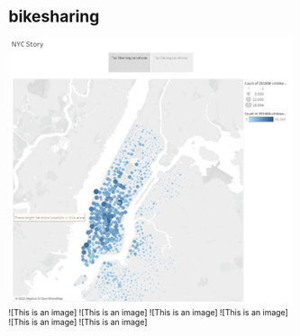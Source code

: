 # bikesharing

![This is an image](https://github.com/paveenB/bikesharing/blob/main/Images/Story%201.png)
![This is an image]
![This is an image]
![This is an image]
![This is an image]
![This is an image]
![This is an image]
